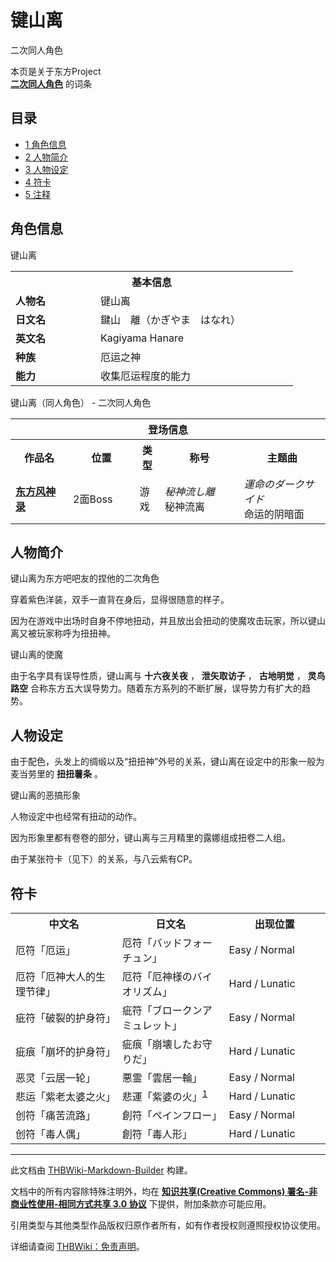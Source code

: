 # 键山离

<!-- source html: G:\repos\THBWiki-Markdown-Builder\THBWikiMarkdown\Temp\main\5\59\ns0%3A%E9%94%AE%E5%B1%B1%E7%A6%BB.html -->

二次同人角色

本页是关于东方Project  
 **[二次同人角色](./二次角色列表.md)** 的词条

## 目录

- [1 角色信息](#角色信息)
- [2 人物简介](#人物简介)
- [3 人物设定](#人物设定)
- [4 符卡](#符卡)
- [5 注释](#注释)





## 角色信息
[](./文件-键山离.jpg.md)  [](./文件-键山离.jpg.md)键山离

<table>
<tbody><tr>
<th colspan="2">基本信息</th>
</tr>
<tr>
<td style="width:120px"><b>人物名</b></td><td style="min-width:300px">键山离</td>
</tr><tr><td><b>日文名</b></td><td>鍵山　離（かぎやま　はなれ）</td></tr><tr><td><b>英文名</b></td><td>Kagiyama Hanare</td></tr><tr><td><b>种族</b></td><td>厄运之神</td></tr><tr><td><b>能力</b></td><td>收集厄运程度的能力</td></tr></tbody></table>

键山离（同人角色） - 二次同人角色

<table>
<tbody><tr>
<th colspan="5">登场信息</th>
</tr><tr><th><b>作品名</b></th><th><b>位置</b></th><th><b>类型</b></th><th><b>称号</b></th><th><b>主题曲</b></th></tr><tr><td rowspan="1" style="width:120px"><b><a href="./东方风神录.md" title="东方风神录">东方风神录</a></b></td><td style="width:130px">2面Boss</td><td class="bg-color-danger-30" style="width:30px;">游戏</td><td style="width:180px"><i>秘神流し離</i><br>秘神流离</td><td style="width:200px"><i>運命のダークサイド</i><br>命运的阴暗面</td></tr></tbody></table>



## 人物简介
  
键山离为东方吧吧友的捏他的二次角色  

穿着紫色洋装，双手一直背在身后，显得很随意的样子。  

  

  
  

因为在游戏中出场时自身不停地扭动，并且放出会扭动的使魔攻击玩家，所以键山离又被玩家称呼为扭扭神。  
  
[](./文件-键山离的使魔.gif.md)  [](./文件-键山离的使魔.gif.md)键山离的使魔
  
  

由于名字具有误导性质，键山离与 **十六夜关夜** ， **泄矢取访子** ， **古地明觉** ， **灵鸟路空** 合称东方五大误导势力。随着东方系列的不断扩展，误导势力有扩大的趋势。
  


## 人物设定  

由于配色，头发上的绸缎以及“扭扭神”外号的关系，键山离在设定中的形象一般为麦当劳里的 **扭扭薯条** 。  
  
[](./文件-键山离的恶搞形象.jpg.md)  [](./文件-键山离的恶搞形象.jpg.md)键山离的恶搞形象
  
人物设定中也经常有扭动的动作。  

  
  
因为形象里都有卷卷的部分，键山离与三月精里的露娜组成扭卷二人组。  

  
  
由于某张符卡（见下）的关系，与八云紫有CP。  

  


## 符卡

<table><tbody><tr><th><b>中文名</b></th><th><b>日文名</b></th><th><b>出现位置</b></th></tr><tr><td style="width:200px">厄符「厄运」</td><td style="width:200px">厄符「バッドフォーチュン」</td><td style="width:180px">Easy / Normal</td></tr>
<tr><td style="width:200px">厄符「厄神大人的生理节律」</td><td style="width:200px">厄符「厄神様のバイオリズム」</td><td style="width:180px">Hard / Lunatic</td></tr>
<tr><td style="width:200px">疵符「破裂的护身符」</td><td style="width:200px">疵符「ブロークンアミュレット」</td><td style="width:180px">Easy / Normal</td></tr>
<tr><td style="width:200px">疵痕「崩坏的护身符」</td><td style="width:200px">疵痕「崩壊したお守りだ」</td><td style="width:180px">Hard / Lunatic</td></tr>
<tr><td style="width:200px">恶灵「云居一轮」</td><td style="width:200px">悪霊「雲居一輪」</td><td style="width:180px">Easy / Normal</td></tr>
<tr><td style="width:200px">悲运「紫老太婆之火」</td><td style="width:200px">悲運「紫婆の火」<sup id="cite_ref-1" class="reference"><a href="#cite_note-1">1</a></sup></td><td style="width:180px">Hard / Lunatic</td></tr>
<tr><td style="width:200px">创符「痛苦流路」</td><td style="width:200px">創符「ペインフロー」</td><td style="width:180px">Easy / Normal</td></tr>
<tr><td style="width:200px">创符「毒人偶」</td><td style="width:200px">創符「毒人形」</td><td style="width:180px">Hard / Lunatic</td></tr></tbody></table>



[^cite_note-1]: 紫婆の火：幻想乡一个名为八云紫的小姑娘，会把所有叫她老太婆的人隙间，键山离因为一时的口误而不幸地被八云紫带进一个长满眼睛的缝隙里过着悲惨的生活





---

此文档由 [THBWiki-Markdown-Builder](https://github.com/Delsin-Yu/THBWiki-Markdown-Builder) 构建。

文档中的所有内容除特殊注明外，均在 [**知识共享(Creative Commons) 署名-非商业性使用-相同方式共享 3.0 协议**](https://creativecommons.org/licenses/by-sa/3.0/deed.zh-hans) 下提供，附加条款亦可能应用。

引用类型与其他类型作品版权归原作者所有，如有作者授权则遵照授权协议使用。

详细请查阅 [THBWiki：免责声明](https://thbwiki.cc/THBWiki:%E5%85%8D%E8%B4%A3%E5%A3%B0%E6%98%8E)。

